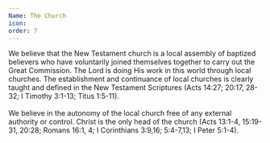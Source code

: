 ```yaml
---
Name: The Church
icon:
order: 7
---
```



We believe that the New Testament church is a local assembly of baptized believers who have voluntarily joined themselves together to carry out the Great Commission. The Lord is doing His work in this world through local churches. The establishment and continuance of local churches is clearly taught and defined in the New Testament Scriptures (Acts 14:27; 20:17, 28-32; I Timothy 3:1-13; Titus 1:5-11).
<br>
<br>We believe in the autonomy of the local church free of any external authority or control. Christ is the only head of the church (Acts 13:1-4, 15:19-31, 20:28; Romans 16:1, 4; I Corinthians 3:9,16; 5:4-7,13; I Peter 5:1-4).